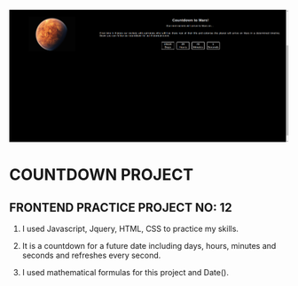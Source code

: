 ![example](countdownProject.png)

# COUNTDOWN PROJECT

## FRONTEND PRACTICE PROJECT NO: 12

1. I used Javascript, Jquery, HTML, CSS to practice my skills.

2. It is a countdown for a future date including days, hours, minutes and seconds and refreshes every second.

3. I used mathematical formulas for this project and Date().

